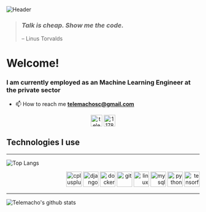 ![Header](https://github.com/telemachosc/telemachosc/blob/master/network_banner.gif?raw=true"Header")
> ### _Talk is cheap. Show me the code._
> – Linus Torvalds


# Welcome!
### I am currently employed as an Machine Learning Engineer at the private sector


- 📫 How to reach me **telemachosc@gmail.com**
<p align="center">
<a href="https://linkedin.com/in/telemachosc" target="blank"><img align="center" src="https://cdn.jsdelivr.net/npm/simple-icons@3.0.1/icons/linkedin.svg" alt="telemachosc" height="30" width="30" /></a>
<a href="https://stackoverflow.com/users/11780135" target="blank"><img align="center" src="https://cdn.jsdelivr.net/npm/simple-icons@3.0.1/icons/stackoverflow.svg" alt="11780135" height="30" width="30" /></a>
</p>
<h3 align="center"></h3>

## Technologies I use 
---


![Top Langs](https://github-readme-stats.vercel.app/api/top-langs/?username=telemachosc&layout=compact&theme=tokyonight)

<p align="right"><img src="https://devicons.github.io/devicon/devicon.git/icons/cplusplus/cplusplus-original.svg" alt="cplusplus" width="40" height="40"/> <img src="https://devicons.github.io/devicon/devicon.git/icons/django/django-original.svg" alt="django" width="40" height="40"/> <img src="https://devicons.github.io/devicon/devicon.git/icons/docker/docker-original-wordmark.svg" alt="docker" width="40" height="40"/> <img src="https://www.vectorlogo.zone/logos/git-scm/git-scm-icon.svg" alt="git" width="40" height="40"/> <img src="https://devicons.github.io/devicon/devicon.git/icons/linux/linux-original.svg" alt="linux" width="40" height="40"/> <img src="https://devicons.github.io/devicon/devicon.git/icons/mysql/mysql-original-wordmark.svg" alt="mysql" width="40" height="40"/> <img src="https://devicons.github.io/devicon/devicon.git/icons/python/python-original.svg" alt="python" width="40" height="40"/> <img src="https://www.vectorlogo.zone/logos/tensorflow/tensorflow-icon.svg" alt="tensorflow" width="40" height="40"/></p>


***


![Telemacho's github stats](https://github-readme-stats.vercel.app/api?username=telemachosc&show_icons=true&theme=tokyonight)

<!----https://towardsdatascience.com/explore-new-github-readme-feature-7d5cc21bf02f>
<!--- https://github.com/anuraghazra/github-readme-stats --->
